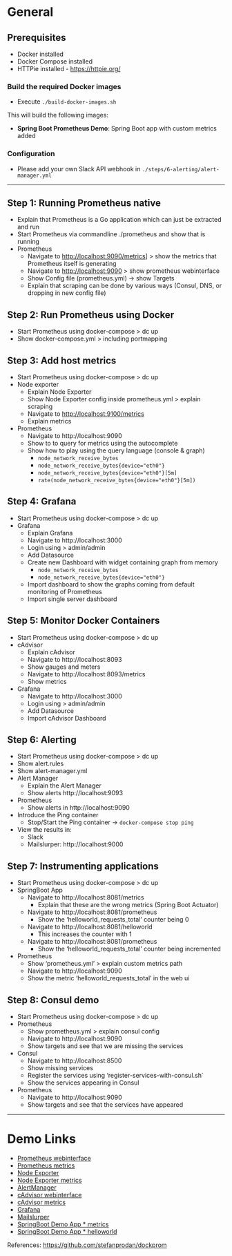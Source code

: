# General

## Prerequisites

* Docker installed
* Docker Compose installed
* HTTPie installed - <https://httpie.org/>

### Build the required Docker images

* Execute `./build-docker-images.sh`

This will build the following images:

* **Spring Boot Prometheus Demo**: Spring Boot app with custom metrics added

### Configuration

* Please add your own Slack API webhook in `./steps/6-alerting/alert-manager.yml`

---

## Step 1: Running Prometheus native

* Explain that Prometheus is a Go application which can just be extracted and run
* Start Prometheus via commandline ./prometheus and show that is running
* Prometheus
  * Navigate to <http://localhost:9090/metrics]> > show the metrics that Prometheus itself is generating
  * Navigate to <http://localhost:9090> > show prometheus webinterface
  * Show Config file (prometheus.yml) -> show Targets
  * Explain that scraping can be done by various ways (Consul, DNS, or dropping in new config file)

## Step 2: Run Prometheus using Docker

* Start Prometheus using docker-compose > dc up
* Show docker-compose.yml > including portmapping

## Step 3: Add host metrics

* Start Prometheus using docker-compose > dc up
* Node exporter
  * Explain Node Exporter
  * Show Node Exporter config inside prometheus.yml > explain scraping
  * Navigate to <http://localhost:9100/metrics>
  * Explain metrics
* Prometheus
  * Navigate to http://localhost:9090
  * Show to to query for metrics using the autocomplete
  * Show how to play using the query language (console & graph)
    * `node_network_receive_bytes`
    * `node_network_receive_bytes{device="eth0"}`
    * `node_network_receive_bytes{device="eth0"}[5m]`
    * `rate(node_network_receive_bytes{device="eth0"}[5m])`

## Step 4: Grafana

* Start Prometheus using docker-compose > dc up
* Grafana
  * Explain Grafana
  * Navigate to http://localhost:3000
  * Login using > admin/admin
  * Add Datasource
  * Create new Dashboard with widget containing graph from memory
    * `node_network_receive_bytes`
    * `node_network_receive_bytes{device="eth0"}`
  * Import dashboard to show the graphs coming from default monitoring of Prometheus
  * Import single server dashboard

## Step 5: Monitor Docker Containers

* Start Prometheus using docker-compose > dc up
* cAdvisor
  * Explain cAdvisor
  * Navigate to http://localhost:8093
  * Show gauges and meters
  * Navigate to http://localhost:8093/metrics
  * Show metrics
* Grafana
  * Navigate to http://localhost:3000
  * Login using > admin/admin
  * Add Datasource
  * Import cAdvisor Dashboard

## Step 6: Alerting

* Start Prometheus using docker-compose > dc up
* Show alert.rules
* Show alert-manager.yml
* Alert Manager
  * Explain the Alert Manager
  * Show alerts http://localhost:9093
* Prometheus
  * Show alerts in http://localhost:9090
* Introduce the Ping container
  * Stop/Start the Ping container -> `docker-compose stop ping`
* View the results in:
  * Slack 
  * Mailslurper: http://localhost:9000

## Step 7: Instrumenting applications

* Start Prometheus using docker-compose > dc up
* SpringBoot App
  * Navigate to http://localhost:8081/metrics
    * Explain that these are the wrong metrics (Spring Boot Actuator)
  * Navigate to http://localhost:8081/prometheus
    * Show the ‘helloworld_requests_total’ counter being 0
  * Navigate to http://localhost:8081/helloworld
    * This increases the counter with 1
  * Navigate to http://localhost:8081/prometheus
    * Show the ‘helloworld_requests_total’ counter being incremented
* Prometheus
  * Show ‘prometheus.yml’ > explain custom metrics path
  * Navigate to http://localhost:9090
  * Show the metric  ‘helloworld_requests_total’ in the web ui


## Step 8: Consul demo

* Start Prometheus using docker-compose > dc up
* Prometheus
  * Show prometheus.yml > explain consul config
  * Navigate to  http://localhost:9090
  * Show targets and see that we are missing the services
* Consul
  * Navigate to http://localhost:8500
  * Show missing services
  * Register the services using ‘register-services-with-consul.sh`
  * Show the services appearing in Consul
* Prometheus
  * Navigate to  http://localhost:9090
  * Show targets and see that the services have appeared

---

# Demo Links

* [Prometheus webinterface][prometheus-ui]
* [Prometheus metrics][prometheus-metrics]
* [Node Exporter][node-exporter]
* [Node Exporter metrics][node-exporter-metrics]
* [AlertManager][alertmanager]
* [cAdvisor webinterface][cadvisor-ui]
* [cAdvisor metrics][cadvisor-metrics]
* [Grafana][grafana]
* [Mailslurper][mailslurper]
* [SpringBoot Demo App * metrics][springboot metrics]
* [SpringBoot Demo App * helloworld][springboot helloworld]

[prometheus-ui]: http://localhost:9090
[prometheus-metrics]: http://localhost:9090/metrics
[node-exporter]: http://localhost:9100
[node-exporter-metrics]: http://localhost:9100/metrics
[alertmanager]: http://localhost:9093
[cadvisor-ui]: http://localhost:8093
[cadvisor-metrics]: http://localhost:8093/metrics
[grafana]: http://localhost:3000
[alert-manager]: http://localhost:9093
[mailslurper]: http://localhost:8085
[springboot metrics]: http://localhost:8080/metrics
[springboot helloworld]: http://localhost:8080/helloworld

References:
https://github.com/stefanprodan/dockprom